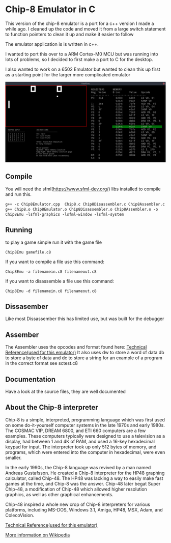# Chip-8 Emulator in C #
This version of the chip-8 emulator is a port for a c++ version I made a while ago. I cleaned up the code and moved it from a large switch statement to function pointers to clean it up and make it easier to follow

The emulator application is is written in c++.

I wanted to port this over to a ARM Cortex-M0 MCU but was running into lots of problems, so I decided to first make a port to C for the desktop.

I also wanted to work on a 6502 Emulator but wanted to clean this up first as a starting point for the larger more complicated emulator

![Screenshot](screenshot.png "Emulator Screenshot")

## Compile ##
You will need the sfml(https://www.sfml-dev.org/) libs installed to compile and run this.
```
g++ -c Chip8Emulator.cpp  Chip8.c Chip8Disassembler.c Chip8Assembler.c
g++ Chip8.o Chip8Emulator.o Chip8Disassembler.o Chip8Assembler.o -o Chip8Emu -lsfml-graphics -lsfml-window -lsfml-system
```

## Running ##
to play a game simple run it with the game file
```
Chip8Emu gamefile.c8
```

If you want to compile a file use this command:
```
Chip8Emu -a filenamein.c8 filenameout.c8
```

If you want to disassemble a file use this command:
```
Chip8Emu -d filenamein.c8 filenameout.c8
```

## Dissasember ##
Like most Dissassember this has limited use, but was built for the debugger

## Assember ##
The Assembler uses the opcodes and format found here: [Technical Reference(used for this emulator)](http://devernay.free.fr/hacks/chip8/C8TECH10.HTM)
It also uses dw to store a word of data db to store a byte of data and dc to store a string for an example of a program in the correct format see sctest.c8

## Documentation ##
Have a look at the source files, they are well documented

## About the Chip-8 interpreter ##
Chip-8 is a simple, interpreted, programming language which was first used on some do-it-yourself computer systems 
in the late 1970s and early 1980s. The COSMAC VIP, DREAM 6800, and ETI 660 computers are a few examples. 
These computers typically were designed to use a television as a display, had between 1 and 4K of RAM, and used a 16-key hexadecimal keypad for input. 
The interpreter took up only 512 bytes of memory, and programs, which were entered into the computer in hexadecimal, were even smaller.

In the early 1990s, the Chip-8 language was revived by a man named Andreas Gustafsson. He created a Chip-8 interpreter for the HP48 graphing calculator, 
called Chip-48. The HP48 was lacking a way to easily make fast games at the time, and Chip-8 was the answer. Chip-48 later begat Super Chip-48, 
a modification of Chip-48 which allowed higher resolution graphics, as well as other graphical enhancements.

Chip-48 inspired a whole new crop of Chip-8 interpreters for various platforms, including MS-DOS, Windows 3.1, Amiga, HP48, MSX, Adam, and ColecoVision.

[Technical Reference(used for this emulator)](http://devernay.free.fr/hacks/chip8/C8TECH10.HTM)

[More information on Wikipedia](https://en.wikipedia.org/wiki/CHIP-8)
